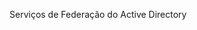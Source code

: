 <Token xmlns:xlink="http://www.w3.org/1999/xlink">Serviços de Federação do Active Directory</Token>

<!--HONumber=Jul16_HO3-->


